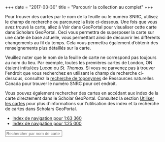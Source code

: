 +++
date = "2017-03-30"
title = "Parcourir la collection au complet"
+++

Pour trouver des cartes par le nom de la feuille ou le numéro SNRC, utilisez le champ de recherche ou parcourez la liste ci-dessous. Une fois que vous avez trouvé la carte, allez à Voir dans GeoPortal pour visualiser cette carte dans Scholars GeoPortal. Ceci vous permettra de superposer la carte sur une carte de base actuelle, vous permettant ainsi de découvrir les différents changements au fil du temps. Cela vous permettra également d’obtenir des renseignements plus détaillés sur la carte. 

Veuillez noter que le nom de la feuille de carte ne correspond pas toujours au nom du lieu. Par exemple, toutes les premières cartes de London, ON étaient intitulées _Lucan_ ou _St. Thomas_. Si vous ne parvenez pas à trouver l'endroit que vous recherchez en utilisant le champ de recherche ci-dessous, consultez la [recherche de toponymes](http://www4.rncan.gc.ca/recherche-de-noms-de-lieux/search) de Ressources naturelles Canada pour trouver le numéro SNRC pour cet endroit. 

Vous pouvez également rechercher des cartes en accédant aux index de la carte directement dans le Scholar GeoPortal. Consultez la section [Utiliser les cartes](../using-maps/) pour plus d'informations sur l'utilisation des index et la recherche de cartes dans Scholars GeoPortal. 

- [Index de navigation pour 1:63 360](http://geo.scholarsportal.info/#r/details/_uri@=564032357&_add:true) 
- [Index de navigation pour 1:25 000](http://geo.scholarsportal.info/#r/details/_uri@=847590539&_add:true) 

<input placeholder="Rechercher par nom de carte ou numéro SNRC" name="Place name search" id="index-filter" type="text" aria-label="Recherche par feuille nom ou numéro de carte"/>

<script>
// Import a json file (previously sorted by place name, then year) and display, keeping all of the items with the same place name displayed together

  $.getJSON("../../combined_namesort.json", function(json) {

    // Create an array from the json file
    var jsontext = JSON.parse(JSON.stringify(json));
    var lines = '';

    for (var i = 0; i<jsontext.length; i++) {
      var title = jsontext[i].title.replace(/[^a-zA-Z0-9-_]/g, '');

      // if the title for the current item is not the same as the previous one, print the place name
      if (jsontext[ (i===0) ? (jsontext.length-1) : (i-1)].title !== jsontext[i].title) {
        lines += '<div>';
        lines += '<a class="toggle-mapsheets" href="" data-target="' + title + '-section">' + jsontext[i].title + ' <p class="hidden-sheet" aria-hidden="true"> ' + jsontext[i].sheet +'</p></a></div>';
      }

      lines += '<div class="' + title + '-section sheet-item">';
      lines += '<p>Year: ' + jsontext[i].year + ', ';
      lines += 'Sheet no. ' + jsontext[i].sheet + ' |';
      lines += '<a href="http://geo.scholarsportal.info/#r/details/_uri@=' + jsontext[i].fullname + '&_add:true" target="_blank"> Voir dans GeoPortal<i class="fa fa-external-link" aria-hidden="true"></i></a>| '; 
      lines += '<a href="http://ocul.on.ca/topomaps/map-images/' + jsontext[i].fullname + '.jpg"> Télécharger l\'image</a></p>';
      lines += '</div>';

      // append the content into the div with the same id
      $(lines).appendTo('#index');

      // reset the lines variable so it isn't duplicated on the next loop
      lines = "";
    }

    // expand to see all sheets when the place name is clicked
    $( '.toggle-mapsheets' ).click(function(e) {
      e.preventDefault();
      var cssClass = $(e.target).data('target');
      $( '.' + cssClass ).toggle();
    });

    // Filter box
    $('#index-filter').keyup(function(){
        var valThis = $(this).val().toLowerCase();
        $('.sheet-item:visible').hide();

    if(valThis == ""){
        $('.toggle-mapsheets').show();           
    }

    else {
      $('.toggle-mapsheets').each(function(){
          var text = $(this).text().toLowerCase();
          (text.indexOf(valThis) >= 0) ? $(this).show() : $(this).hide();
      });
    };
  });
});
</script>

<div id="index"></div>
